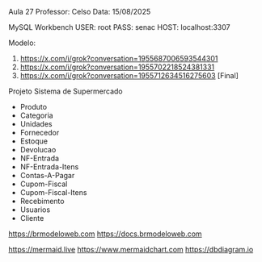 Aula 27 
Professor: Celso 
Data: 15/08/2025 


MySQL Workbench 
USER: root 
PASS: senac 
HOST: localhost:3307 


Modelo: 
1. https://x.com/i/grok?conversation=1955687006593544301 
2. https://x.com/i/grok?conversation=1955702218524381331 
3. https://x.com/i/grok?conversation=1955712634516275603 [Final] 


Projeto Sistema de Supermercado 
- Produto 
- Categoria 
- Unidades 
- Fornecedor 
- Estoque 
- Devolucao 
- NF-Entrada 
- NF-Entrada-Itens 
- Contas-A-Pagar 
- Cupom-Fiscal 
- Cupom-Fiscal-Itens 
- Recebimento 
- Usuarios 
- Cliente





https://brmodeloweb.com 
https://docs.brmodeloweb.com 

https://mermaid.live 
https://www.mermaidchart.com 
https://dbdiagram.io 






